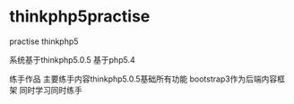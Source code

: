 # thinkphp5practise
practise thinkphp5

系统基于thinkphp5.0.5
基于php5.4
 
练手作品
主要练手内容thinkphp5.0.5基础所有功能
bootstrap3作为后端内容框架  同时学习同时练手